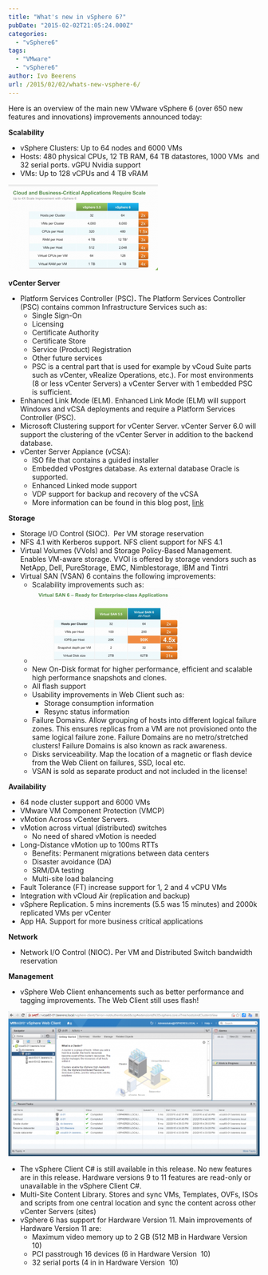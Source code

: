 ```yaml
---
title: "What's new in vSphere 6?"
pubDate: "2015-02-02T21:05:24.000Z"
categories: 
  - "vSphere6"
tags: 
  - "VMware"
  - "vSphere6"
author: Ivo Beerens
url: /2015/02/02/whats-new-vsphere-6/
---
```


Here is an overview of the main new VMware vSphere 6 (over 650 new features and innovations) improvements announced today:

**Scalability**

- vSphere Clusters: Up to 64 nodes and 6000 VMs
- Hosts: 480 physical CPUs, 12 TB RAM, 64 TB datastores, 1000 VMs  and 32 serial ports. vGPU Nvidia support
- VMs: Up to 128 vCPUs and 4 TB vRAM

[![maximums](images/maximums-300x171.png)](images/maximums.png)

**vCenter Server**

- Platform Services Controller (PSC)**.** The Platform Services Controller (PSC) contains common Infrastructure Services such as:
    - Single Sign-On
    - Licensing
    - Certificate Authority
    - Certificate Store
    - Service (Product) Registration
    - Other future services
    - PSC is a central part that is used for example by vCoud Suite parts such as vCenter, vRealize Operations, etc.). For most environments (8 or less vCenter Servers) a vCenter Server with 1 embedded PSC is sufficient.
- Enhanced Link Mode (ELM). Enhanced Link Mode (ELM) will support Windows and vCSA deployments and require a Platform Services Controller (PSC).
- Microsoft Clustering support for vCenter Server. vCenter Server 6.0 will support the clustering of the vCenter Server in addition to the backend database.
- vCenter Server Appiance (vCSA):
    - ISO file that contains a guided installer
    - Embedded vPostgres database. As external database Oracle is supported.
    - Enhanced Linked mode support
    - VDP support for backup and recovery of the vCSA
    - More information can be found in this blog post, [link](https://www.ivobeerens.nl/2015/02/02/whats-new-vSphere-6-vcenter-server-appliance-vcsa/)

 **Storage**

- Storage I/O Control (SIOC).  Per VM storage reservation
- NFS 4.1 with Kerberos support. NFS client support for NFS 4.1
- Virtual Volumes (VVols) and Storage Policy-Based Management. Enables VM-aware storage. VVOl is offered by storage vendors such as NetApp, Dell, PureStorage, EMC, Nimblestorage, IBM and Tintri
- Virtual SAN (VSAN) 6 contains the following improvements:
    - Scalability improvements such as:
    - [![vsan](images/vsan-300x149.png)](images/vsan.png)
    - New On-Disk format for higher performance, efficient and scalable high performance snapshots and clones.
    - All flash support
    - Usability improvements in Web Client such as:
        - Storage consumption information
        - Resync status information
    - Failure Domains. Allow grouping of hosts into different logical failure zones. This ensures replicas from a VM are not provisioned onto the same logical failure zone. Failure Domains are no metro/stretched clusters! Failure Domains is also known as rack awareness.
    - Disks serviceability. Map the location of a magnetic or flash device from the Web Client on failures, SSD, local etc.
    - VSAN is sold as separate product and not included in the license!

**Availability**

- 64 node cluster support and 6000 VMs
- VMware VM Component Protection (VMCP)
- vMotion Across vCenter Servers.
- vMotion across virtual (distributed) switches
    - No need of shared vMotion is needed
- Long-Distance vMotion up to 100ms RTTs
    - Benefits: Permanent migrations between data centers
    - Disaster avoidance (DA)
    - SRM/DA testing
    - Multi-site load balancing
- Fault Tolerance (FT) increase support for 1, 2 and 4 vCPU VMs
- Integration with vCloud Air (replication and backup)
- vSphere Replication. 5 mins increments (5.5 was 15 minutes) and 2000k replicated VMs per vCenter
- App HA. Support for more business critical applications

**Network**

- Network I/O Control (NIOC)**.** Per VM and Distributed Switch bandwidth reservation

**Management**

- vSphere Web Client enhancements such as better performance and tagging improvements. The Web Client still uses flash!

[![2015-02-02_16h41_00](images/2015-02-02_16h41_00-1024x587.png)](images/2015-02-02_16h41_00.png)

- The vSphere Client C# is still available in this release. No new features are in this release. Hardware versions 9 to 11 features are read-only or unavailable in the vSphere Client C#.
- Multi-Site Content Library. Stores and sync VMs, Templates, OVFs, ISOs and scripts from one central location and sync the content across other vCenter Servers (sites)
- vSphere 6 has support for Hardware Version 11. Main improvements of Hardware Version 11 are:
    - Maximum video memory up to 2 GB (512 MB in Hardware Version  10)
    - PCI passtrough 16 devices (6 in Hardware Version  10)
    - 32 serial ports (4 in in Hardware Version  10)